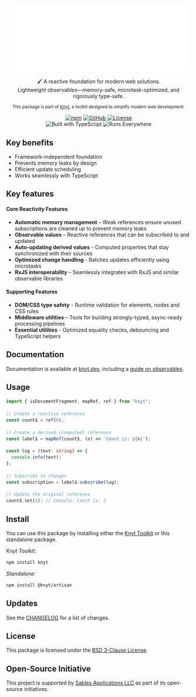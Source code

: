 <div align="center">

[![Knyt](./docs/banner.svg)](https://knyt.dev/s/artisan)

🖌️ A reactive foundation for modern web solutions. <br /> Lightweight observables—memory-safe, microtask-optimized, and rigorously type-safe.

<small>

This package is part of [Knyt](https://knyt.dev/), a toolkit designed to simplify modern web development.

</small>

[![npm](https://img.shields.io/npm/v/@knyt/artisan?style=flat-square&labelColor=444)](https://www.npmjs.com/package/@knyt/artisan)
[![GitHub](https://img.shields.io/badge/Source_Code-black?style=flat-square&label=GitHub&labelColor=444)](https://github.com/sables-app/knyt/tree/main/packages/artisan)
[![License](https://img.shields.io/badge/License-BSD_3_Clause-blue?style=flat-square&labelColor=444)](https://github.com/sables-app/knyt/blob/main/LICENSE)
<br />
![Built with TypeScript](https://img.shields.io/badge/Built%20with-TypeScript-3178c6.svg?style=flat-square&logo=typescript&labelColor=444)
![Runs Everywhere](https://img.shields.io/badge/Runs-Everywhere-f7df1e.svg?style=flat-square&logo=javascript&labelColor=444)

</div>

## Key benefits

- Framework-independent foundation
- Prevents memory leaks by design
- Efficient update scheduling
- Works seamlessly with TypeScript

## Key features

#### Core Reactivity Features

- **Automatic memory management** – Weak references ensure unused subscriptions are cleaned up to prevent memory leaks
- **Observable values** – Reactive references that can be subscribed to and updated
- **Auto-updating derived values** - Computed properties that stay synchronized with their sources
- **Optimized change handling** - Batches updates efficiently using microtasks
- **RxJS interoperability** – Seamlessly integrates with RxJS and similar observable libraries

#### Supporting Features

- **DOM/CSS type safety** - Runtime validation for elements, nodes and CSS rules
- **Middleware utilities** – Tools for building strongly-typed, async-ready processing pipelines
- **Essential utilities** - Optimized equality checks, debouncing and TypeScript helpers

## Documentation

Documentation is available at [knyt.dev](https://knyt.dev), including a [guide on observables](https://knyt.dev/guide/observables).

## Usage

```ts
import { isDocumentFragment, mapRef, ref } from "knyt";

// Create a reactive reference
const count$ = ref(0);

// Create a derived (computed) reference
const label$ = mapRef(count$, (n) => `Count is: ${n}`);

const log = (text: string) => {
  console.info(text);
};

// Subscribe to changes
const subscription = label$.subscribe(log);

// Update the original reference
count$.set(2); // Console: Count is: 2
```

## Install

You can use this package by installing either the [Knyt Toolkit](https://knyt.dev/s/toolkit) or this standalone package.

_Knyt Toolkit:_

```sh
npm install knyt
```

_Standalone:_

```sh
npm install @knyt/artisan
```

## Updates

See the [CHANGELOG](./CHANGELOG.md) for a list of changes.

## License

This package is licensed under the [BSD 3-Clause License](./LICENSE).

## Open-Source Initiative

This project is supported by [Sables Applications LLC](https://sables.app) as part of its open-source initiatives.
